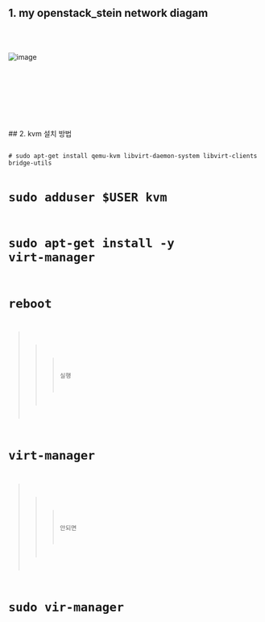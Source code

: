 ## 1. my openstack_stein network diagam 
<br>
<br>


![image](https://postfiles.pstatic.net/MjAyMDA5MDhfMjU0/MDAxNTk5NTQwODI3MTg2.Z52DTHEGbjutq190t-ugLD6P7KoFVLfImfLK1QHiiAog.RkwoWZ9Bt4PatKo8F2_IpGmW_ZKqRIzp2ZKVHj82qoMg.PNG.22yours_/%EC%A0%9C%EB%AA%A9_%EC%97%86%EB%8A%94_%EB%8B%A4%EC%9D%B4%EC%96%B4%EA%B7%B8%EB%9E%A8.png?type=w580)

<br>
<br>
<br>
<br>
<br>
<br>
<br>
## 2. kvm 설치 방법
<pre>
<code>
# sudo apt-get install qemu-kvm libvirt-daemon-system libvirt-clients bridge-utils

# sudo adduser $USER kvm

# sudo apt-get install -y virt-manager

# reboot

>>> 실행
# virt-manager

>>> 안되면 
# sudo vir-manager
</code>
</pre>
